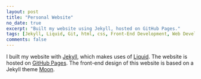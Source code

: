 ```yaml
---
layout: post
title: "Personal Website"
no_date: true
excerpt: "Built my website using Jekyll, hosted on GitHub Pages."
tags: [Jekyll, Liquid, Git, html, css, Front-End Development, Web Development]
comments: false
---
```


I built my website with <a href="https://jekyllrb.com">Jekyll</a>, which makes uses of <a href="https://shopify.github.io/liquid/">Liquid</a>.
The website is hosted on <a href="https://pages.github.com">GitHub Pages</a>.
The front-end design of this website is based on a Jekyll theme <a href="https://taylantatli.github.io/Moon/">Moon</a>.


